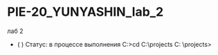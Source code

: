 # PIE-20_YUNYASHIN_lab_2
лаб 2
- ( ) Статус: в процессе выполнения
C:\>cd C:\projects
C: \projects>

